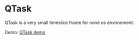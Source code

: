 # QTask

QTask is a very small timeslice frame for none os environment.

Demo: [QTask demo](https://github.com/logeexpluoqi/unisrc/blob/main/qdemo/demo_qtask.c)
